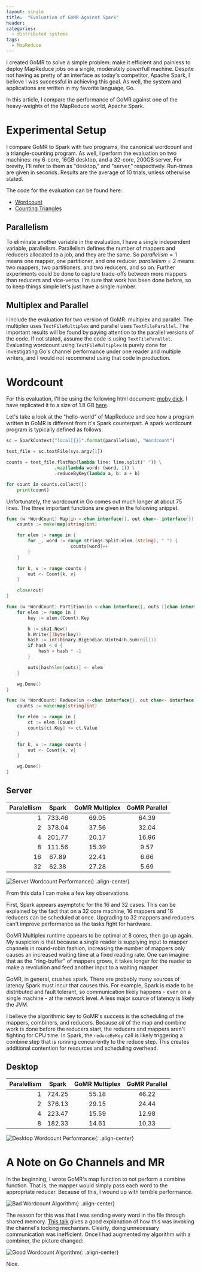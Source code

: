 ```yaml
---
layout: single
title:  "Evaluation of GoMR Against Spark"
header:
categories: 
  - distributed systems
tags:
  - MapReduce
---
```


I created GoMR to solve a simple problem: make it efficient and painless to
deploy MapReduce jobs on a single, moderately powerfull machine. Despite not
having as pretty of an interface as today's competitor, Apache Spark, I believe
I was successful in achieving this goal. As well, the system and applications
are written in my favorite language, Go.

In this article, I compare the performance of GoMR against one of the
heavy-weights of the MapReduce world, Apache Spark.

# Experimental Setup
I compare GoMR to Spark with two programs, the canonical wordcount and a
triangle-counting program. As well, I perform the evaluation on two machines: my
6-core, 16GB desktop, and a 32-core, 200GB server. For brevity, I'll refer to
them as "desktop," and "server," respectively. Run-times are given in seconds.
Results are the average of 10 trials, unless otherwise stated.

The code for the evaluation can be found here:
- [Wordcount](https://github.com/cnnrznn/gomr/tree/master/examples/wordcount)
- [Counting Triangles](https://github.com/cnnrznn/gomr/tree/master/examples/count-triangles)

## Parallelism
To eliminate another variable in the evaluation, I have a single independent
variable, parallelism. Parallelism defines the number of mappers and reducers
allocated to a job, and they are the same. So $parallelism=1$ means one mapper,
one partitioner, and one reducer. $parallelism=2$ means two mappers, two
partitioners, and two reducers, and so on. Further experiments could be done to
capture trade-offs between more mappers than reducers and vice-versa. I'm sure
that work has been done before, so to keep things simple let's just have a
single number.

## Multiplex and Parallel
I include the evaluation for two version of GoMR: multiplex and parallel. The
multiplex uses `TextFileMultiplex` and parallel uses `TextFileParallel`. The
important results will be found by paying attention to the parallel versions of
the code. If not stated, assume the code is using `TextFileParallel`. Evaluating
wordcount using `TextFileMultiplex` is purely done for investigating Go's
channel performance under one reader and multiple writers, and I would not
recommend using that code in production.

# Wordcount
For this evaluation, I'll be using the following html document:
[moby dick](https://www.gutenberg.org/files/2701/2701-h/2701-h.htm). I have
replicated it to a size of 1.8 GB [here](files/gomr/moby.txt).

Let's take a look at the "hello-world" of MapReduce and see how a program
written in GoMR is different from it's Spark counterpart. A spark wordcount
program is typically defined as follows.

```python
sc = SparkContext("local[{}]".format(parallelism), "Wordcount")

text_file = sc.textFile(sys.argv[1])

counts = text_file.flatMap(lambda line: line.split(" ")) \
                  .map(lambda word: (word, 1)) \
                  .reduceByKey(lambda a, b: a + b)

for count in counts.collect():
    print(count)
```

Unfortunately, the wordcount in Go comes out much longer at about 75 lines. The
three important functions are given in the following snippet.

```go
func (w *WordCount) Map(in <-chan interface{}, out chan<- interface{}) {
    counts := make(map[string]int)

	for elem := range in {
		for _, word := range strings.Split(elem.(string), " ") {
                        counts[word]++
		}
	}

    for k, v := range counts {
        out <- Count{k, v}
    }

	close(out)
}

func (w *WordCount) Partition(in <-chan interface{}, outs []chan interface{}, wg *sync.WaitGroup) {
	for elem := range in {
		key := elem.(Count).Key

		h := sha1.New()
		h.Write([]byte(key))
		hash := int(binary.BigEndian.Uint64(h.Sum(nil)))
		if hash < 0 {
			hash = hash * -1
		}

		outs[hash%len(outs)] <- elem
	}

	wg.Done()
}

func (w *WordCount) Reduce(in <-chan interface{}, out chan<- interface{}, wg *sync.WaitGroup) {
	counts := make(map[string]int)

	for elem := range in {
		ct := elem.(Count)
		counts[ct.Key] += ct.Value
	}

	for k, v := range counts {
		out <- Count{k, v}
	}

	wg.Done()
}
```

## Server

 Paralellism | Spark | GoMR Multiplex | GoMR Parallel
---:|:---:|:---:|:---:
1  |733.46 |69.05 | 64.39
2  |378.04 |37.56 | 32.04
4  |201.77 |20.17 | 16.96
8  |111.56 |15.39 | 9.57
16 |67.89  |22.41 | 6.66
32 |62.38  |27.28 | 5.69

![Server Wordcount Performance](/images/evaluate-gomr/plot-wordcount-server.svg){: .align-center}

From this data I can make a few key observations.

First, Spark appears asymptotic for the 16 and 32 cases. This can be explained
by the fact that on a 32 core machine, 16 mappers and 16 reducers can be
scheduled at once. Upgrading to 32 mappers and reducers can't improve
performance as the tasks fight for hardware.

GoMR Multiplex runtime appears to be optimal at 8 cores, then go up again. My
suspicion is that because a single reader is supplying input to mapper channels
in round-robin fashion, increasing the number of mappers only causes an
increased waiting time at a fixed reading rate. One can imagine that as the
"ring-buffer" of mappers grows, it takes longer for the reader to make a
revolution and feed another input to a waiting mapper.

GoMR, in general, crushes spark. There are probably many sources of latency
Spark must incur that causes this. For example, Spark is made to be distributed
and fault tolerant, so communication likely happens - even on a single machine -
at the network level. A less major source of latency is likely the JVM.

I believe the algorithmic key to GoMR's success is the scheduling of the
mappers, combiners, and reducers. Because _all_ of the map and combine work is
done before the reducers start, the reducers and mappers aren't fighting for CPU
time. In Spark, the `reduceByKey` call is likely triggering a combine step that
is running concurrently to the reduce step. This creates additional contention
for resources and scheduling overhead.

## Desktop

 Paralellism | Spark | GoMR Multiplex | GoMR Parallel
---:|:---:|:---:|:---:
1 | 724.25 |55.18 | 46.22
2 | 376.13 |29.15 | 24.44
4 | 223.47 |15.59 | 12.98
8 | 182.33 |14.61 | 10.33

![Desktop Wordcount Performance](/images/evaluate-gomr/plot-wordcount-desktop.svg){: .align-center}

# A Note on Go Channels and MR

In the beginning, I wrote GoMR's map function to not perform a combine function.
That is, the mapper would simply pass each word to the appropriate reducer.
Because of this, I wound up with terrible performance.

![Bad Wordcount Algorithm](/images/evaluate-gomr/bad-algo.svg){: .align-center}

The reason for this was that I was sending every word in the file through shared
memory. [This talk](https://www.youtube.com/watch?v=KBZlN0izeiY) gives a good
explanation of how this was invoking the channel's locking mechanism. Clearly,
doing unnecessary communication was inefficient. Once I had augmented my
algorithm with a combiner, the picture changed:

![Good Wordcount Algorithm](/images/evaluate-gomr/plot-wordcount-server.svg){: .align-center}

Nice.
